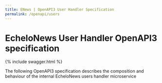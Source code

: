 ```yaml
---
title: ENews | OpenAPI3 User Handler Specification
permalink: /openapi/users
---
```


# EcheloNews User Handler OpenAPI3 specification

{% include swagger.html %}

The following OpenAPI3 specification describes the composition and behaviour
of the internal EcheloNews users handler microservice

<div id="apispec" class="swagger-ui"></div>
<script>window.onload=function(){displaySwaggerUI('{{ site.url }}/openapi/users.yml','#apispec')}</script>
